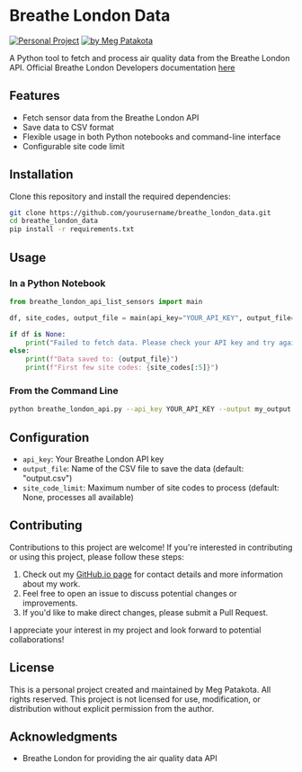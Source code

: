 # Breathe London Data
[![Personal Project](https://img.shields.io/badge/Project-Personal-green)](https://meg-patakota.github.io)
[![by Meg Patakota](https://img.shields.io/badge/by-Meg%20Patakota-blue)](https://meg-patakota.github.io)

A Python tool to fetch and process air quality data from the Breathe London API.
Official Breathe London Developers documentation [here](https://www.breathelondon.org/developers)

## Features

- Fetch sensor data from the Breathe London API
- Save data to CSV format
- Flexible usage in both Python notebooks and command-line interface
- Configurable site code limit

## Installation

Clone this repository and install the required dependencies:

```bash
git clone https://github.com/yourusername/breathe_london_data.git
cd breathe_london_data
pip install -r requirements.txt
```

## Usage

### In a Python Notebook

```python
from breathe_london_api_list_sensors import main

df, site_codes, output_file = main(api_key="YOUR_API_KEY", output_file="my_output.csv", site_code_limit=10)

if df is None:
    print("Failed to fetch data. Please check your API key and try again later.")
else:
    print(f"Data saved to: {output_file}")
    print(f"First few site codes: {site_codes[:5]}")
```

### From the Command Line

```bash
python breathe_london_api.py --api_key YOUR_API_KEY --output my_output.csv --limit 10
```

## Configuration

- `api_key`: Your Breathe London API key
- `output_file`: Name of the CSV file to save the data (default: "output.csv")
- `site_code_limit`: Maximum number of site codes to process (default: None, processes all available)

## Contributing

Contributions to this project are welcome! If you're interested in contributing or using this project, please follow these steps:

1. Check out my [GitHub.io page](https://meg-patakota.github.io) for contact details and more information about my work.
2. Feel free to open an issue to discuss potential changes or improvements.
3. If you'd like to make direct changes, please submit a Pull Request.

I appreciate your interest in my project and look forward to potential collaborations!

## License

This is a personal project created and maintained by Meg Patakota. All rights reserved. This project is not licensed for use, modification, or distribution without explicit permission from the author.

## Acknowledgments

- Breathe London for providing the air quality data API
<!-- - [Add any other acknowledgments here] -->
